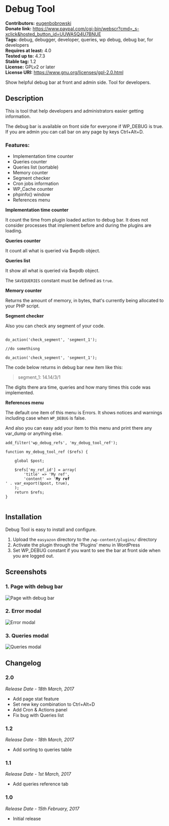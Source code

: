 # Debug Tool #
**Contributors:** [eugenbobrowski](https://profiles.wordpress.org/eugenbobrowski)  
**Donate link:** https://www.paypal.com/cgi-bin/webscr?cmd=_s-xclick&hosted_button_id=UUWASQ4U7BNUE  
**Tags:** debug, debugger, developer, queries, wp debug, debug bar, for developers  
**Requires at least:** 4.0  
**Tested up to:** 4.7.3  
**Stable tag:** 1.2  
**License:** GPLv2 or later  
**License URI:** https://www.gnu.org/licenses/gpl-2.0.html  

Show helpful debug bar at front and admin side. Tool for developers.

## Description ##

This is tool that help developers and administrators easier getting information.

The debug bar is available on front side for everyone if WP_DEBUG is true. If you are admin you can call bar on any page by keys Ctrl+Alt+D.


### Features: ###

* Implementation time counter
* Queries counter
* Queries list (sortable)
* Memory counter
* Segment checker
* Cron jobs information
* WP_Cache counter
* phpinfo() window
* References menu

**Implementation time counter**

It count the time from plugin loaded action to debug bar.
It does not consider processes that implement before and during the plugins are loading.

**Queries counter**

It count all what is queried via $wpdb object.

**Queries list**

It show all what is queried via $wpdb object.

The `SAVEQUERIES` constant must be defined as `true`.

**Memory counter**

Returns the amount of memory, in bytes, that's currently being allocated to your PHP script.

**Segment checker**

Also you can check any segment of your code.

<pre><code>
do_action('check_segment', 'segment_1');

//do somethisng

do_action('check_segment', 'segment_1');
</code></pre>
The code below returns in debug bar new item like this:

> segment_1: 14.14/3/1

The digits there ara time, queries and how many times this code was implemented.

**References menu**

The default one item of this menu is Errors. It shows notices and warnings including case when `WP_DEBUG` is false.

And also you can easy add your item to this menu and print there any var_dump or anything else.

<pre><code>add_filter('wp_debug_refs', 'my_debug_tool_ref');

function my_debug_tool_ref ($refs) {

    global $post;

    $refs['my_ref_id'] = array(
        'title' => 'My ref',
        'content' => '<b>My ref</b><br />' . var_export($post, true),
    );
    return $refs;
}

</code></pre>


## Installation ##

Debug Tool is easy to install and configure.

1. Upload the `easyazon` directory to the `/wp-content/plugins/` directory
2. Activate the plugin through the 'Plugins' menu in WordPress
3. Set WP_DEBUG constant if you want to see the bar at front side when you are logged out.

## Screenshots ##

### 1. Page with debug bar ###
![Page with debug bar](http://ps.w.org/debug-tool/assets/screenshot-1.png)

### 2. Error modal ###
![Error modal](http://ps.w.org/debug-tool/assets/screenshot-2.png)

### 3. Queries modal ###
![Queries modal](http://ps.w.org/debug-tool/assets/screenshot-3.png)


## Changelog ##

### 2.0 ###
*Release Date - 18th March, 2017*

* Add page stat feature
* Set new key combination to Ctrl+Alt+D
* Add Cron & Actions panel
* Fix bug with Queries list

### 1.2 ###
*Release Date - 18th March, 2017*

* Add sorting to queries table

### 1.1 ###
*Release Date - 1st March, 2017*

* Add queries reference tab

### 1.0 ###
*Release Date - 15th February, 2017*

* Initial release